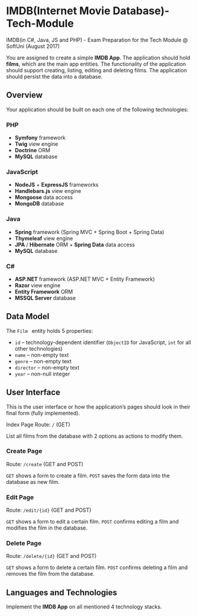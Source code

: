 # IMDB(Internet Movie Database)-Tech-Module
IMDB(in C#, Java, JS and PHP) - Exam Preparation for the Tech Module @ SoftUni (August 2017)

You are assigned to create a simple **IMDB App**. The application should hold **films**, which are the main app entities. 
The functionality of the application should support creating, listing, editing and deleting films.
The application should persist the data into a database.

## Overview
Your application should be built on each one of the following technologies:

### PHP
* **Symfony** framework
* **Twig** view engine
* **Doctrine** ORM
* **MySQL** database

### JavaScript
* **NodeJS** + **ExpressJS** frameworks
* **Handlebars.js** view engine
* **Mongoose** data access
* **MongoDB** database

### Java
* **Spring** framework (Spring MVC + Spring Boot + Spring Data)
* **Thymeleaf** view engine
* **JPA** / **Hibernate** ORM + **Spring Data** data access
* **MySQL** database

### C#
* **ASP.NET** framework (ASP.NET MVC + Entity Framework)
* **Razor** view engine
* **Entity Framework** ORM
* **MSSQL Server** database

## Data Model

The `Film ` entity holds 5 properties:
*	`id` – technology-dependent identifier (`ObjectID` for JavaScript, `int` for all other technologies)
*	`name` – non-empty text
*	`genre` – non-empty text
*	`director` – non-empty text
*	`year` – non-null integer

## User Interface
This is the user interface or how the application’s pages should look in their final form (fully implemented).

Index Page
Route: `/` (GET)

List all films from the database with 2 options as actions to modify them.

### Create Page
Route: `/create` (GET and POST)

`GET` shows a form to create a film. `POST` saves the form data into the database as new film.

### Edit Page
Route: `/edit/{id}` (GET and POST)

`GET` shows a form to edit a certain film. `POST` confirms editing a film and modifies the film in the database.

### Delete Page
Route: `/delete/{id}` (GET and POST)

`GET` shows a form to delete a certain film. `POST` confirms deleting a film and removes the film from the database.

## Languages and Technologies
Implement the **IMDB App** on all mentioned 4 technology stacks.
